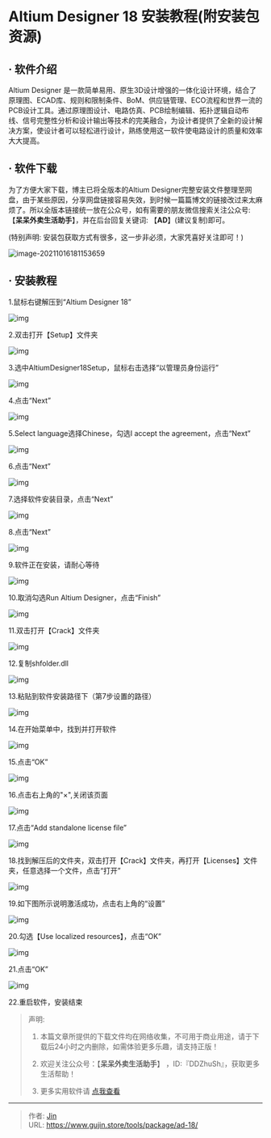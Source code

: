 # Altium Designer 18 安装教程(附安装包资源)


## · 软件介绍
Altium Designer 是一款简单易用、原生3D设计增强的一体化设计环境，结合了原理图、ECAD库、规则和限制条件、BoM、供应链管理、ECO流程和世界一流的PCB设计工具。通过原理图设计、电路仿真、PCB绘制编辑、拓扑逻辑自动布线、信号完整性分析和设计输出等技术的完美融合，为设计者提供了全新的设计解决方案，使设计者可以轻松进行设计，熟练使用这一软件使电路设计的质量和效率大大提高。

## · 软件下载
为了方便大家下载，博主已将全版本的Altium Designer完整安装文件整理至网盘，由于某些原因，分享网盘链接容易失效，到时候一篇篇博文的链接改过来太麻烦了。所以全版本链接统一放在公众号，如有需要的朋友微信搜索关注公众号: 【**呆呆外卖生活助手**】，并在后台回复关键词: 【**AD**】(建议复制)即可。

(特别声明: 安装包获取方式有很多，这一步非必须，大家凭喜好关注即可！)

![image-20211016181153659](https://img.gujin.store/img/image-20211016181153659.png)

## · 安装教程

1.鼠标右键解压到“Altium Designer 18”

![img](https://img.gujin.store/img/v2-d6eede11e040b3242f9cfa023b8c4bb8_720w.png)

2.双击打开【Setup】文件夹

![img](https://img.gujin.store/img/v2-f0b05cf2ac4dc66cdf70b3e2f4708b12_720w.png)



3.选中AltiumDesigner18Setup，鼠标右击选择“以管理员身份运行”

![img](https://img.gujin.store/img/v2-4b72b09aea029e7eabcbb2ba00f78aef_720w.png)



4.点击“Next”

![img](https://img.gujin.store/img/v2-2604dbe1a32219b0a7c4f44b794d3551_720w.png)

5.Select language选择Chinese，勾选I accept the agreement，点击“Next”

![img](https://img.gujin.store/img/v2-878844379eec9a45fa068af4ceafb7a4_720w.png)

6.点击“Next”

![img](https://img.gujin.store/img/v2-09d6da0229dfb4b55efa58f61793cdfe_720w.png)

7.选择软件安装目录，点击“Next”

![img](https://img.gujin.store/img/v2-127efc15c4cf2f7893897c346f34f45c_720w.png)

8.点击“Next”

![img](https://img.gujin.store/img/v2-da63a26687ff5ccf182c7102051eb25e_720w.png)

9.软件正在安装，请耐心等待

![img](https://img.gujin.store/img/v2-f677f0cb4c9f695bb221040ada826408_720w.png)

10.取消勾选Run Altium Designer，点击“Finish”

![img](https://img.gujin.store/img/v2-7ac3bf9bbea0f68ec6eff98b5f63845f_720w.png)

11.双击打开【Crack】文件夹

![img](https://img.gujin.store/img/v2-fa2d4ba76fe24ad6c8278134550314bd_720w.png)



12.复制shfolder.dll

![img](https://img.gujin.store/img/v2-0dcd73fc62fd3d23f61f5a6071291488_720w.png)

13.粘贴到软件安装路径下（第7步设置的路径）

![img](https://img.gujin.store/img/v2-5c6cc6c27efc490b139b724c199bf9ea_720w.png)

14.在开始菜单中，找到并打开软件

![img](https://img.gujin.store/img/v2-adc64a01f49f29f51697a73d20edcd16_720w.png)



15.点击“OK”

![img](https://img.gujin.store/img/v2-3febf95cf04611654af94d011d0baf66_720w.png)

16.点击右上角的"×",关闭该页面

![img](https://img.gujin.store/img/v2-25b3c4f81ad258ec17cbcbe42102e15e_720w.png)

17.点击“Add standalone license file”

![img](https://img.gujin.store/img/v2-a852bd7e8977cf14b976571ca667ade2_720w.png)

18.找到解压后的文件夹，双击打开【Crack】文件夹，再打开【Licenses】文件夹，任意选择一个文件，点击“打开”

![img](https://img.gujin.store/img/v2-6b92605ac29e6a27c73dabc8a5dfa51c_720w.png)

19.如下图所示说明激活成功，点击右上角的“设置”

![img](https://img.gujin.store/img/v2-0eed55d70e446b91c2987f03b4a61dc6_720w.png)

20.勾选【Use localized resources】，点击“OK”

![img](https://img.gujin.store/img/v2-1bdbf372d2dac5c0beb5eb403587c773_720w.png)

21.点击“OK”

![img](https://img.gujin.store/img/v2-a33b48b82fe1ac65b457c4ad55a57c8b_720w.png)

22.重启软件，安装结束




> 声明: 
>
> 1. 本篇文章所提供的下载文件均在网络收集，不可用于商业用途，请于下载后24小时之内删除，如需体验更多乐趣，请支持正版！
>
> 2. 欢迎关注公众号：【**呆呆外卖生活助手**】 ，ID:『DDZhuSh』，获取更多生活帮助！
>
> 3. 更多实用软件请  [点我查看](/tools)

---

> 作者: [Jin](https://img.gujin.store/img/favicon.ico)  
> URL: https://www.gujin.store/tools/package/ad-18/  

